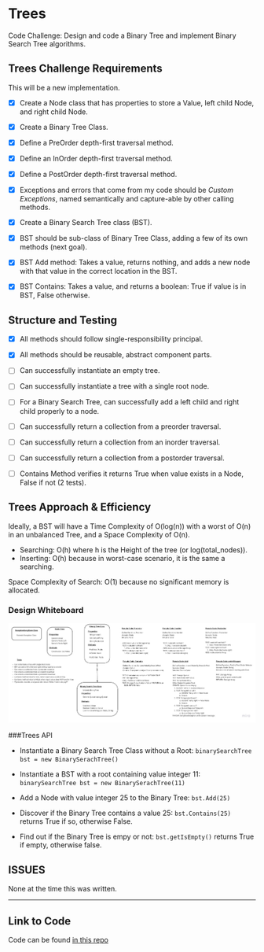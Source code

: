 # Trees

Code Challenge: Design and code a Binary Tree and implement Binary Search Tree algorithms.

## Trees Challenge Requirements

This will be a new implementation.

-[X] Create a Node class that has properties to store a Value, left child Node, and right child Node.

-[X] Create a Binary Tree Class.

-[X] Define a PreOrder depth-first traversal method.

-[X] Define an InOrder depth-first traversal method.

-[X] Define a PostOrder depth-first traversal method.

-[X] Exceptions and errors that come from my code should be *Custom Exceptions*, named semantically and capture-able by other calling methods.

-[X] Create a Binary Search Tree class (BST).

-[X] BST should be sub-class of Binary Tree Class, adding a few of its own methods (next goal).

-[X] BST Add method: Takes a value, returns nothing, and adds a new node with that value in the correct location in the BST.

-[X] BST Contains: Takes a value, and returns a boolean: True if value is in BST, False otherwise.

## Structure and Testing

-[X] All methods should follow single-responsibility principal.

-[X] All methods should be reusable, abstract component parts.

-[ ] Can successfully instantiate an empty tree.

-[ ] Can successfully instantiate a tree with a single root node.

-[ ] For a Binary Search Tree, can successfully add a left child and right child properly to a node.

-[ ] Can successfully return a collection from a preorder traversal.

-[ ] Can successfully return a collection from an inorder traversal.

-[ ] Can successfully return a collection from a postorder traversal.

-[ ] Contains Method verifies it returns True when value exists in a Node, False if not (2 tests).

## Trees Approach & Efficiency

Ideally, a BST will have a Time Complexity of O(log(n)) with a worst of O(n) in an unbalanced Tree, and a Space Complexity of O(n).

- Searching: O(h) where h is the Height of the tree (or log(total_nodes)).
- Inserting: O(h) because in worst-case scenario, it is the same a searching.

Space Complexity of Search: O(1) because no significant memory is allocated.

### Design Whiteboard

![Binary Trees Design Whiteboard](trees.jpg)

###Trees API

- Instantiate a Binary Search Tree Class without a Root: `binarySearchTree bst = new BinarySerachTree()`

- Instantiate a BST with a root containing value integer 11: `binarySearchTree bst = new BinarySerachTree(11)`

- Add a Node with value integer 25 to the Binary Tree: `bst.Add(25)`

- Discover if the Binary Tree contains a value 25: `bst.Contains(25)` returns True if so, otherwise False.

- Find out if the Binary Tree is empy or not: `bst.getIsEmpty()` returns True if empty, otherwise false.

## ISSUES

None at the time this was written.

-- -

## Link to Code

Code can be found [in this repo](../../datastructures/lib/src/main/java/binarySearchTree)
